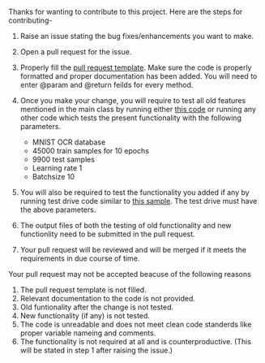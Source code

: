Thanks for wanting to contribute to this project. Here are the steps for contributing-

1) Raise an issue stating the bug fixes/enhancements you want to make.
2) Open a pull request for the issue.
3) Properly fill the [pull request template](https://github.com/Aatmaj-Zephyr/ANN4j/blob/main/.github/PULL_REQUEST_TEMPLATE.md). Make sure the code is properly formatted and proper documentation has been added.
You will need to enter @param and @return feilds for every method.
4) Once you make your change, you will require to test all old features mentioned in the main class by running either [this code](https://github.com/Aatmaj-Zephyr/ANN4j/blob/072d53ef795af080e15efcea620b03c6dab1a06a/Main.java) or running any other code which tests the present functionality with the following parameters.
    -  MNIST OCR database
    -  45000 train samples for 10 epochs
    -  9900 test samples
    -  Learning rate 1
    -  Batchsize 10



5) You will also be required to test the functionality you added if any by running test drive code similar to [this sample](https://github.com/Aatmaj-Zephyr/ANN4j/blob/072d53ef795af080e15efcea620b03c6dab1a06a/Main.java). The test drive must have the above parameters.
6) The output files of both the testing of old functionality and new functionlity need to be submitted in the pull request.
7) Your pull request will be reviewed and will be merged if it meets the requirements in due course of time.


Your pull request may not be accepted beacuse of the following reasons
1) The pull request template is not filled.
2) Relevant documentation to the code is not provided.
3) Old funtionality after the change is not tested.
4) New functionality (if any) is not tested.
5) The code is unreadable and does not meet clean code standerds like proper variable nameing and comments.
6) The functionality is not required at all and is counterproductive. (This will be stated in step 1 after raising the issue.)



